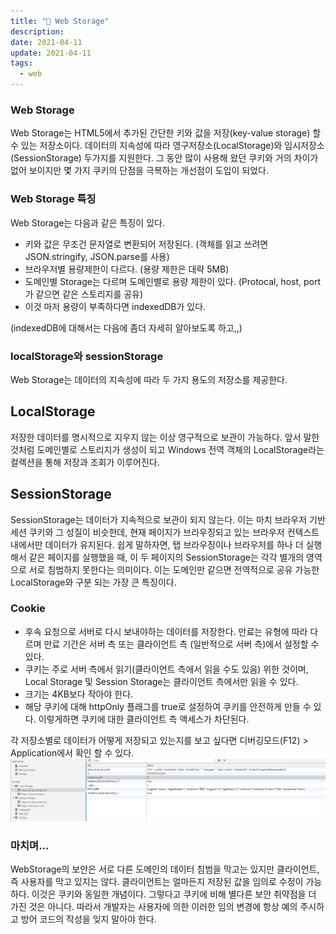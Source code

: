 ```yaml
---
title: "🤠 Web Storage"
description:
date: 2021-04-11
update: 2021-04-11
tags:
  - web
---
```


### Web Storage

Web Storage는 HTML5에서 추가된 간단한 키와 값을 저장(key-value storage) 할 수 있는 저장소이다. 
데이터의 지속성에 따라 영구저장소(LocalStorage)와 임시저장소(SessionStorage) 두가지를 지원한다. 그 동안 많이 사용해 왔던 쿠키와 거의 차이가 없어 보이지만 
몇 가지 쿠키의 단점을 극복하는 개선점이 도입이 되었다.

### Web Storage 특징

Web Storage는 다음과 같은 특징이 있다.

- 키와 값은 무조건 문자열로 변환되어 저장된다. (객체를 읽고 쓰려면 JSON.stringify, JSON.parse를 사용)
- 브라우저별 용량제한이 다르다. (용량 제한은 대략 5MB)
- 도메인별 Storage는 다르며 도메인별로 용량 제한이 있다. (Protocal, host, port가 같으면 같은 스토리지를 공유)
- 이것 마저 용량이 부족하다면 indexedDB가 있다.

 (indexedDB에 대해서는 다음에 좀더 자세히 알아보도록 하고,,)

### localStorage와 sessionStorage
Web Storage는 데이터의 지속성에 따라 두 가지 용도의 저장소를 제공한다.

## LocalStorage

저장한 데이터를 명시적으로 지우지 않는 이상 영구적으로 보관이 가능하다. 앞서 말한 것처럼 도메인별로 스토리지가 생성이 되고 Windows 전역 객체의 LocalStorage라는 컬렉션을 통해 저장과 조회가 이루어진다.


## SessionStorage

SessionStorage는 데이터가 지속적으로 보관이 되지 않는다. 이는 마치 브라우저 기반 세션 쿠키와 그 성질이 비슷한데, 현재 페이지가 브라우징되고 있는 브라우저 컨텍스트 내에서만 데이터가 유지된다. 
쉽게 말하자면, 탭 브라우징이나 브라우저를 하나 더 실행해서 같은 페이지를 실행했을 때, 이 두 페이지의 SessionStorage는 각각 별개의 영역으로 서로 침범하지 못한다는 의미이다. 이는 도메인만 같으면 전역적으로 공유 가능한 LocalStorage와 구분 되는 가장 큰 특징이다.

### Cookie

- 후속 요청으로 서버로 다시 보내야하는 데이터를 저장한다. 만료는 유형에 따라 다르며 만료 기간은 서버 측 또는 클라이언트 측 (일반적으로 서버 측)에서 설정할 수 있다.
- 쿠키는 주로 서버 측에서 읽기(클라이언트 측에서 읽을 수도 있음) 위한 것이며, Local Storage 및 Session Storage는 클라이언트 측에서만 읽을 수 있다.
- 크기는 4KB보다 작아야 한다.
- 해당 쿠키에 대해 httpOnly 플래그를 true로 설정하여 쿠키를 안전하게 만들 수 있다. 이렇게하면 쿠키에 대한 클라이언트 측 액세스가 차단된다.

각 저장소별로 데이터가 어떻게 저장되고 있는지를 보고 싶다면 디버깅모드(F12) > Application에서 확인 할 수 있다.
![01](web-01.png)

### 마치며...
WebStorage의 보안은 서로 다른 도메인의 데이터 침범을 막고는 있지만 클라이언트, 즉 사용자를 막고 있지는 않다. 클라이언트는 얼마든지 저장된 값을 임의로 수정이 가능하다. 이것은 쿠키와 동일한 개념이다. 그렇다고 쿠키에 비해 별다른 보안 취약점을 더 가진 것은 아니다. 따라서 개발자는 사용자에 의한 이러한 임의 변경에 항상 예의 주시하고 방어 코드의 작성을 잊지 말아야 한다.